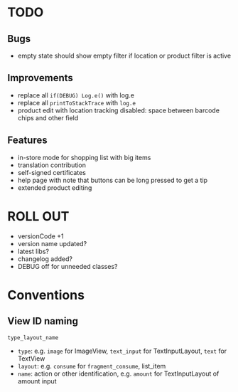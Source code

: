 # TODO

## Bugs

- empty state should show empty filter if location or product filter is active

## Improvements

- replace all `if(DEBUG) Log.e()` with log.e
- replace all `printToStackTrace` with `log.e`
- product edit with location tracking disabled: space between barcode chips and other field

## Features

- in-store mode for shopping list with big items
- translation contribution
- self-signed certificates
- help page with note that buttons can be long pressed to get a tip
- extended product editing

# ROLL OUT

- versionCode +1
- version name updated?
- latest libs?
- changelog added?
- DEBUG off for unneeded classes?

# Conventions

## View ID naming

`type_layout_name`

- `type`: e.g. `image` for ImageView, `text_input` for TextInputLayout, `text` for TextView
- `layout`: e.g. `consume` for `fragment_consume`, list_item
- `name`: action or other identification, e.g. `amount` for TextInputLayout of amount input
